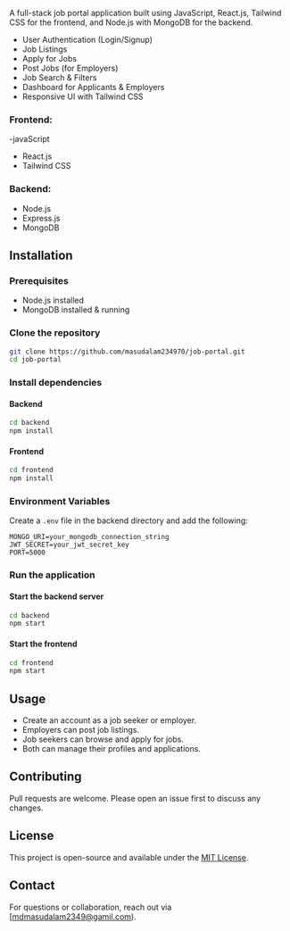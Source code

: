 

A full-stack job portal application built using JavaScript, React.js, Tailwind CSS for the frontend, and Node.js with MongoDB for the backend.



- User Authentication (Login/Signup)
- Job Listings
- Apply for Jobs
- Post Jobs (for Employers)
- Job Search & Filters
- Dashboard for Applicants & Employers
- Responsive UI with Tailwind CSS



### Frontend:
 -javaScript
- React.js
- Tailwind CSS

### Backend:
- Node.js
- Express.js
- MongoDB

## Installation

### Prerequisites
- Node.js installed
- MongoDB installed & running

### Clone the repository
```bash
git clone https://github.com/masudalam234970/job-portal.git
cd job-portal
```

### Install dependencies
#### Backend
```bash
cd backend
npm install
```

#### Frontend
```bash
cd frontend
npm install
```

### Environment Variables
Create a `.env` file in the backend directory and add the following:
```
MONGO_URI=your_mongodb_connection_string
JWT_SECRET=your_jwt_secret_key
PORT=5000
```

### Run the application
#### Start the backend server
```bash
cd backend
npm start
```

#### Start the frontend
```bash
cd frontend
npm start
```

## Usage
- Create an account as a job seeker or employer.
- Employers can post job listings.
- Job seekers can browse and apply for jobs.
- Both can manage their profiles and applications.

## Contributing
Pull requests are welcome. Please open an issue first to discuss any changes.

## License
This project is open-source and available under the [MIT License](LICENSE).

## Contact
For questions or collaboration, reach out via [mdmasudalam2349@gamil.com).

